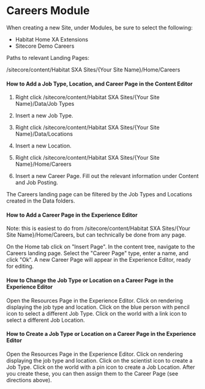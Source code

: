 # Careers Module

When creating a new Site, under Modules, be sure to select the following:

- Habitat Home XA Extensions
- Sitecore Demo Careers

Paths to relevant Landing Pages:

/sitecore/content/Habitat SXA Sites/{Your Site Name}/Home/Careers

#### How to Add a Job Type, Location, and Career Page in the Content Editor

1) Right click /sitecore/content/Habitat SXA Sites/{Your Site Name}/Data/Job Types

2) Insert a new Job Type.

3) Right click /sitecore/content/Habitat SXA Sites/{Your Site Name}/Data/Locations

4) Insert a new Location.

5) Right click /sitecore/content/Habitat SXA Sites/{Your Site Name}/Home/Careers

6) Insert a new Career Page. Fill out the relevant information under Content and Job Posting.

The Careers landing page can be filtered by the Job Types and Locations created in the Data folders.

#### How to Add a Career Page in the Experience Editor

Note: this is easiest to do from /sitecore/content/Habitat SXA Sites/{Your Site Name}/Home/Careers, but can technically be done from any page.

On the Home tab click on "Insert Page". In the content tree, navigate to the Careers landing page. Select the "Career Page" type, enter a name, and click "Ok". A new Career Page will appear in the Experience Editor, ready for editing.

#### How to Change the Job Type or Location on a Career Page in the Experience Editor

Open the Resources Page in the Experience Editor. Click on rendering displaying the job type and location. Click on the blue person with pencil icon to select a different Job Type. Click on the world with a link icon to select a different Job Location.

#### How to Create a Job Type or Location on a Career Page in the Experience Editor

Open the Resources Page in the Experience Editor. Click on rendering displaying the job type and location. Click on the scientist icon to create a Job Type. Click on the world with a pin icon to create a Job Location. After you create these, you can then assign them to the Career Page (see directions above).